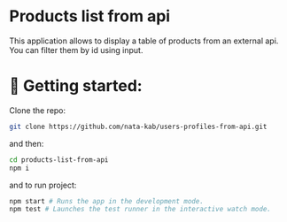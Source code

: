 # Products list from api

This application allows to display a table of products from an external api. You can filter them by id using input.

# 🚀 Getting started:

Clone the repo:

```bash
git clone https://github.com/nata-kab/users-profiles-from-api.git
```

and then:

```bash
cd products-list-from-api
npm i
```

and to run project:

```bash
npm start # Runs the app in the development mode.
npm test # Launches the test runner in the interactive watch mode.
```
